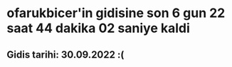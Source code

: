 # ofarukbicer'in gidisine son 6 gun 22 saat 44 dakika 02 saniye kaldi

## Gidis tarihi: 30.09.2022 :(